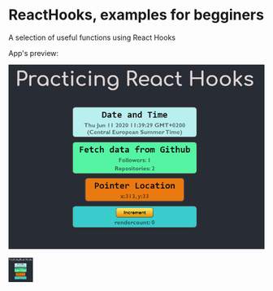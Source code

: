 # ReactHooks, examples for begginers

A selection of useful functions using React Hooks

App's preview:

![Figure](https://github.com/macrodrigues/ReactHooks-Examples/blob/master/images/App-preview.PNG?raw=true)

<img src="https://github.com/macrodrigues/ReactHooks-Examples/blob/master/images/App-preview.PNG?raw=true" align="center" height="48" width="48">

